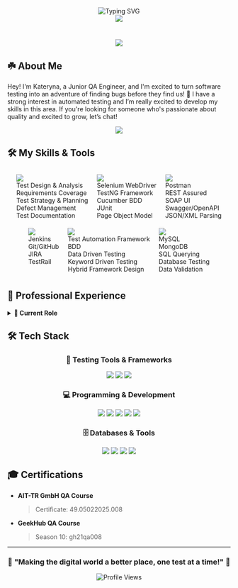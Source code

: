 <div align="center">
  <!-- Animated Title Section -->
  <div align="center">
    <img src="https://readme-typing-svg.herokuapp.com?font=Fira+Code&size=32&duration=3000&pause=1000&color=7951B3&width=600&lines=Hi+there!+I'm+Kateryna+Komarova+%F0%9F%91%8B;Quality+Assurance+Engineer;Always+Learning+%26+Growing" alt="Typing SVG" />
  </div>
  
  <!-- Fancy Divider -->
  <img src="https://user-images.githubusercontent.com/73097560/115834477-dbab4500-a447-11eb-908a-139a6edaec5c.gif">

  # 

  <!-- Social Links -->
  <a href="https://www.linkedin.com/in/%D0%B5%D0%BA%D0%B0%D1%82%D0%B5%D1%80%D0%B8%D0%BD%D0%B0-%D0%BA%D0%BE%D0%BC%D0%B0%D1%80%D0%BE%D0%B2%D0%B0-584aab210/">
    <img src="https://img.shields.io/badge/LinkedIn-0077B5?style=for-the-badge&logo=linkedin&logoColor=white"/>
  </a>
</div>

## ☘️ About Me
Hey! I'm Kateryna, a Junior QA Engineer, and I'm excited to turn software testing into an adventure of finding bugs before they find us! 🐞
I have a strong interest in automated testing and I’m really excited to develop my skills in this area.
If you're looking for someone who's passionate about quality and excited to grow, let’s chat!

<div align="center">
  <a href="https://drive.google.com/file/d/1cc7Oh1uF4OyUaQGx0R22tYg_DvZ4NW_b/view?usp=sharing">
    <img src="https://img.shields.io/badge/View%20My%20Resume-4285F4?style=for-the-badge&logo=google-drive&logoColor=white"/>
  </a>
</div>

## 🛠 My Skills & Tools

<div style="display: flex; flex-wrap: wrap; justify-content: center;">
  <div style="margin: 10px;">
    <img src="https://img.shields.io/badge/Manual%20Testing-FF6B6B?style=for-the-badge&logo=checkmarx&logoColor=white"/>
    <br>Test Design & Analysis<br>Requirements Coverage<br>Test Strategy & Planning<br>Defect Management<br>Test Documentation
  </div>
  <div style="margin: 10px;">
    <img src="https://img.shields.io/badge/Automation-4D4DFF?style=for-the-badge&logo=robots&logoColor=white"/>
    <br>Selenium WebDriver<br>TestNG Framework<br>Cucumber BDD<br>JUnit<br>Page Object Model
  </div>
  <div style="margin: 10px;">
    <img src="https://img.shields.io/badge/API%20Testing-00B4D8?style=for-the-badge&logo=postman&logoColor=white"/>
    <br>Postman<br>REST Assured<br>SOAP UI<br>Swagger/OpenAPI<br>JSON/XML Parsing
  </div>
  <div style="margin: 10px;">
    <img src="https://img.shields.io/badge/Tools-FFB400?style=for-the-badge&logo=tools&logoColor=white"/>
    <br>Jenkins<br>Git/GitHub<br>JIRA<br>TestRail<br>
  </div>
  <div style="margin: 10px;">
    <img src="https://img.shields.io/badge/Frameworks-7952B3?style=for-the-badge&logo=testing-library&logoColor=white"/>
    <br>Test Automation Framework<br>BDD<br>Data Driven Testing<br>Keyword Driven Testing<br>Hybrid Framework Design
  </div>
  <div style="margin: 10px;">
    <img src="https://img.shields.io/badge/Databases-4479A1?style=for-the-badge&logo=mysql&logoColor=white"/>
    <br>MySQL<br>MongoDB<br>SQL Querying<br>Database Testing<br>Data Validation
  </div>
</div>

## 🎯 Professional Experience
<details>
<summary><b>🔄 Current Role</b></summary>

### AIT-TR GmbH, Berlin (2024 – Present)
**QA Intern / Junior QA Engineer**
Working on **Helpix.io** project, where I:
- 🔍 Design and execute test cases
- 🛠 Develop automation scripts with Selenium
- 🌐 Perform API testing using Postman
- 🔄 Implement CI/CD with Jenkins
- 📊 Manage projects in Asana
</details>

## 🛠 Tech Stack
<div align="center">

### 🔧 Testing Tools & Frameworks
<p>
  <img src="https://img.shields.io/badge/-Selenium-43B02A?style=for-the-badge&logo=selenium&logoColor=white"/>
  <img src="https://img.shields.io/badge/-Postman-FF6C37?style=for-the-badge&logo=postman&logoColor=white"/>
  <img src="https://img.shields.io/badge/-Jenkins-D24939?style=for-the-badge&logo=jenkins&logoColor=white"/>

</p>

### 💻 Programming & Development
<p>
  <img src="https://img.shields.io/badge/-Java-007396?style=for-the-badge&logo=java&logoColor=white"/>
  <img src="https://img.shields.io/badge/-HTML5-E34F26?style=for-the-badge&logo=html5&logoColor=white"/>
  <img src="https://img.shields.io/badge/-CSS3-1572B6?style=for-the-badge&logo=css3&logoColor=white"/>
  <img src="https://img.shields.io/badge/-JavaScript-F7DF1E?style=for-the-badge&logo=javascript&logoColor=black"/>
  <img src="https://img.shields.io/badge/-Git-F05032?style=for-the-badge&logo=git&logoColor=white"/>
</p>

### 🗄️ Databases & Tools
<p>
  <img src="https://img.shields.io/badge/-MySQL-4479A1?style=for-the-badge&logo=mysql&logoColor=white"/>
  <img src="https://img.shields.io/badge/-MongoDB-47A248?style=for-the-badge&logo=mongodb&logoColor=white"/>
  <img src="https://img.shields.io/badge/-GitHub-181717?style=for-the-badge&logo=github&logoColor=white"/>
  <img src="https://img.shields.io/badge/-IntelliJ_IDEA-000000?style=for-the-badge&logo=intellij-idea&logoColor=white"/>
</p>
</div>

## 🎓 Certifications
- **AIT-TR GmbH QA Course**
  > Certificate: 49.05022025.008
- **GeekHub QA Course**
  > Season 10: gh21qa008

<div align="center">


---
### 🚀 "Making the digital world a better place, one test at a time!" 🚀

![Profile Views](https://komarev.com/ghpvc/?username=Kateryna-Komarova&color=brightgreen&style=flat-square)
</div>
<!---
Kateryna-Komarova/Kateryna-Komarova is a ✨ special ✨ repository because its `README.md` (this file) appears on your GitHub profile.
You can click the Preview link to take a look at your changes.
--->
